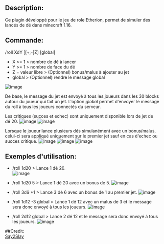 ## Description:

Ce plugin développé pour le jeu de role Etherion, permet de simuler des lancés de dé dans minecraft 1.16.



## Commande:

/roll XdY [[+;-]Z] [global]

- X >= 1           > nombre de dé à lancer
- Y >= 1           > nombre de face du dé     		        
- Z = valeur libre > (Optionnel) bonus/malus à ajouter au jet
- global           > (Optionnel) rendre le message global

![image](https://github.com/DamienEvrard/DiceRollerPluginMinecraft/assets/55134961/53361037-ae61-45a4-a979-a6fe6d85058f)

De base, le message du jet est envoyé à tous les joueurs dans les 30 blocks autour du joueur qui fait un jet.
L'option _global_ permet d'envoyer le message du roll à tous les joueurs connectés du serveur.

Les critiques (succes et echec) sont uniquement disponible lors de jet de dé 20.
![image](https://github.com/DamienEvrard/DiceRollerPluginMinecraft/assets/55134961/3e0dd157-500a-4880-8854-b50d719d9d91)
![image](https://github.com/DamienEvrard/DiceRollerPluginMinecraft/assets/55134961/3e63e0f1-504e-4d3b-99f3-9bee8ca5059a)

Lorsque le joueur lance plusieurs dés simulanément avec un bonus/malus, celui-ci sera appliqué uniquement sur le premier jet sauf en cas d'echec ou succes critique.
![image](https://github.com/DamienEvrard/DiceRollerPluginMinecraft/assets/55134961/e85fe689-5932-4b12-9373-992c4fff77f5)
![image](https://github.com/DamienEvrard/DiceRollerPluginMinecraft/assets/55134961/9822dad7-65be-4403-8426-7a7ba5aac222)
![image](https://github.com/DamienEvrard/DiceRollerPluginMinecraft/assets/55134961/dbdc4698-8bac-4162-b59a-edb147327455)



## Exemples d'utilisation:

- /roll 1d20              > Lance 1 dé 20.\
![image](https://github.com/DamienEvrard/DiceRollerPluginMinecraft/assets/55134961/6804b235-e709-4375-8b57-5e62c319c925)

- /roll 1d20 5            > Lance 1 dé 20 avec un bonus de 5.
![image](https://github.com/DamienEvrard/DiceRollerPluginMinecraft/assets/55134961/8b3b4893-48be-4ab9-97d9-5412db708ab1)

- /roll 3d6 +1            > Lance 3 dé 6 avec un bonus de 1 au premier jet.
![image](https://github.com/DamienEvrard/DiceRollerPluginMinecraft/assets/55134961/764ad5c2-242e-4538-a865-b3ee21c3ce1c)

- /roll 1d12 -3 global    > Lance 1 dé 12 avec un malus de 3 et le message sera donc envoyé à tous les joueurs.
![image](https://github.com/DamienEvrard/DiceRollerPluginMinecraft/assets/55134961/438d40df-5e9f-4a22-b8ae-3fad3dbb6875)

- /roll 2d12 global       > Lance 2 dé 12 et le message sera donc envoyé à tous les joueurs.
![image](https://github.com/DamienEvrard/DiceRollerPluginMinecraft/assets/55134961/795fbb7c-7bcc-4178-ab30-5f3118809c93)






##Credit:\
[Say2Slay](https://github.com/Say2Slay)
